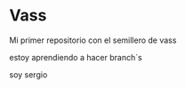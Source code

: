 # Vass

Mi primer repositorio con el semillero de vass

estoy aprendiendo a hacer branch`s

soy sergio
